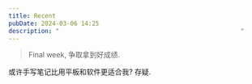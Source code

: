 ```yaml
---
title: Recent
pubDate: 2024-03-06 14:25
description: "                                                  "
---
```

> Final week, 争取拿到好成绩. 

或许手写笔记比用平板和软件更适合我? 存疑.
